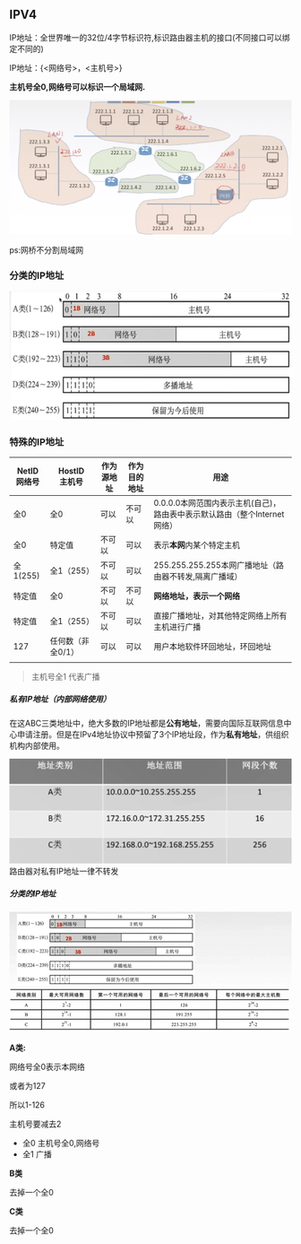 ## IPV4

IP地址：全世界唯一的32位/4字节标识符,标识路由器主机的接口(不同接口可以绑定不同的)

IP地址：{<网络号>，<主机号>}

**主机号全0,网络号可以标识一个局域网.**

![image-20190921171938006](assets/IPV4/image-20190921171938006.png)



ps:网桥不分割局域网

### 分类的IP地址

![1546146029873](assets/1546146029873.png)



### 特殊的IP地址

| NetID<br />网络号 | HostID<br />主机号 | 作为源地址 | 作为目的地址 | 用途 |
| ----------------- | ---- | ---- | ---- | ---- |
| 全0 | 全0 | 可以 | 不可以 | 0.0.0.0本网范围内表示主机(自己)，路由表中表示默认路由（整个Internet网络） |
| 全0 | 特定值 | 不可以 | 可以 | 表示**本网**内某个特定主机 |
| 全1(255) | 全1（255） | 不可以 | 可以 | 255.255.255.255本网广播地址（路由器不转发,隔离广播域） |
| 特定值 | 全0 | 不可以 | 不可以 | **网络地址，表示一个网络** |
| 特定值 | 全1（255） | 不可以 | 可以 | 直接广播地址，对其他特定网络上所有主机进行广播 |
| 127 | 任何数（非全0/1） | 可以 | 可以 | 用户本地软件环回地址，环回地址 |
|                   |      |      |      |      |

> 主机号全1 代表广播

##### 私有IP地址（内部网络使用） 

在这ABC三类地址中，绝大多数的IP地址都是**公有地址**，需要向国际互联网信息中心申请注册。但是在IPv4地址协议中预留了3个IP地址段，作为**私有地址**，供组织机构内部使用。

![1546162184607](assets/1546162184607.png)
路由器对私有IP地址一律不转发

##### 分类的IP地址

![1546164898539](assets/1546164898539.png)

**A类:**

网络号全0表示本网络

或者为127

所以1-126



主机号要减去2 

- 全0 主机号全0,网络号
- 全1 广播

**B类**

去掉一个全0

**C类**

去掉一个全0
